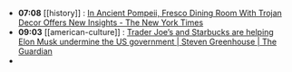 - **07:08** [[history]] :  [In Ancient Pompeii, Fresco Dining Room With Trojan Decor Offers New Insights - The New York Times](https://www.nytimes.com/2024/04/11/world/europe/pompeii-dining-room-trojan-war.html)
- **09:03** [[american-culture]] :  [Trader Joe’s and Starbucks are helping Elon Musk undermine the US government | Steven Greenhouse | The Guardian](https://www.theguardian.com/commentisfree/2024/apr/17/elon-musk-labor-union-lawsuit-strabucks-trader-joes)
-